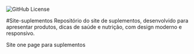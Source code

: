 ![GitHub License](https://img.shields.io/github/license/oliveirarique12/site-suplementos)

#Site-suplementos
Repositório do site de suplementos, desenvolvido para apresentar produtos, dicas de saúde e nutrição, com design moderno e responsivo.




Site one page para suplementos

